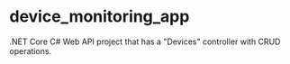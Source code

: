 # device_monitoring_app

 .NET Core C# Web API project that has a "Devices" controller with CRUD operations.
